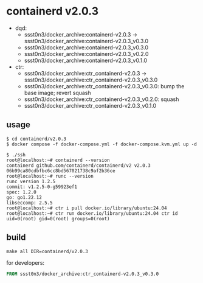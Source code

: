 # containerd v2.0.3

* dqd: 
    * ssst0n3/docker_archive:containerd-v2.0.3 -> ssst0n3/docker_archive:containerd-v2.0.3_v0.3.0
    * ssst0n3/docker_archive:containerd-v2.0.3_v0.3.0
    * ssst0n3/docker_archive:containerd-v2.0.3_v0.2.0
    * ssst0n3/docker_archive:containerd-v2.0.3_v0.1.0
* ctr:
    * ssst0n3/docker_archive:ctr_containerd-v2.0.3 -> ssst0n3/docker_archive:ctr_containerd-v2.0.3_v0.3.0
    * ssst0n3/docker_archive:ctr_containerd-v2.0.3_v0.3.0: bump the base image; revert squash
    * ssst0n3/docker_archive:ctr_containerd-v2.0.3_v0.2.0: squash
    * ssst0n3/docker_archive:ctr_containerd-v2.0.3_v0.1.0

## usage

```shell
$ cd containerd/v2.0.3
$ docker compose -f docker-compose.yml -f docker-compose.kvm.yml up -d
```

```shell
$ ./ssh
root@localhost:~# containerd --version
containerd github.com/containerd/containerd/v2 v2.0.3 06b99ca80cdbfbc6cc8bd567021738c9af2b36ce
root@localhost:~# runc --version
runc version 1.2.5
commit: v1.2.5-0-g59923ef1
spec: 1.2.0
go: go1.22.12
libseccomp: 2.5.5
root@localhost:~# ctr i pull docker.io/library/ubuntu:24.04
root@localhost:~# ctr run docker.io/library/ubuntu:24.04 ctr id
uid=0(root) gid=0(root) groups=0(root)
```

## build

```shell
make all DIR=containerd/v2.0.3
```

for developers:

```dockerfile
FROM ssst0n3/docker_archive:ctr_containerd-v2.0.3_v0.3.0
```
